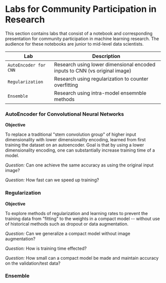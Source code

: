 # Labs for Community Participation in Research

This section contains labs that consist of a notebook and corresponding presentation for community participation in machine learning research. The audience for these notebooks are junior to mid-level data scientists.

| Lab | Description |
|-----|-------------|
| `AutoEncoder for CNN` | Research using lower dimensional encoded inputs to CNN (vs original image) |
| `Regularization` | Research using regularization to counter overfitting |
| `Ensemble` | Research using intra-model ensemnble methods |

### AutoEncoder for Convolutional Neural Networks

**Objective**

To replace a traditional "stem convolution group" of higher input dimensionality with lower dimensionality encoding, learned from first training the dataset on an autoencoder. Goal is that by using a lower dimensionality encoding, one can substantially increase training time of a model.

*Question:* Can one achieve the same accuracy as using the original input image?

*Question:* How fast can we speed up training?

### Regularization

**Objective**

To explore methods of regularization and learning rates to prevent the training data from "fitting" to the weights in a compact model -- without use of historical methods such as dropout or data augmentation.

*Question:* Can we generalize a compact model without image augmentation?

*Question:* How is training time effected?

*Question:* How small can a compact model be made and maintain accuracy on the validation/test data?

### Ensemble
